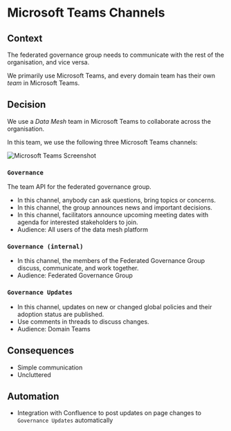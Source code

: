 # Microsoft Teams Channels

## Context

The federated governance group needs to communicate with the rest of the organisation, and vice versa.

We primarily use Microsoft Teams, and every domain team has their own *team* in Microsoft Teams.

## Decision

We use a *Data Mesh* team in Microsoft Teams to collaborate across the organisation. 

In this team, we use the following three Microsoft Teams channels:

![Microsoft Teams Screenshot](https://www.datamesh-governance.com/images/operating-model-microsoft-teams-channels.png)

### `Governance`

The team API for the federated governance group.

- In this channel, anybody can ask questions, bring topics or concerns.
- In this channel, the group announces news and important decisions. 
- In this channel, facilitators announce upcoming meeting dates with agenda for interested stakeholders to join.
- Audience: All users of the data mesh platform

### `Governance (internal)`
- In this channel, the members of the Federated Governance Group discuss, communicate, and work together.
- Audience: Federated Governance Group

### `Governance Updates`
- In this channel, updates on new or changed global policies and their adoption status are published.
- Use comments in threads to discuss changes.
- Audience: Domain Teams

## Consequences
- Simple communication
- Uncluttered

## Automation
- Integration with Confluence to post updates on page changes to `Governance Updates` automatically
